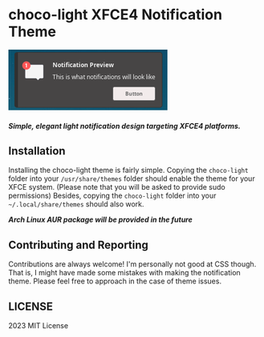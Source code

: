 # choco-light XFCE4 Notification Theme

![choco-light Notification Preview](https://github.com/ozd64/choco-light-xfce-notification-theme/blob/main/choco-light-preview.png?raw=true)

##### Simple, elegant light notification design targeting XFCE4 platforms.

## Installation
Installing the choco-light theme is fairly simple. Copying the `choco-light` folder into your `/usr/share/themes` folder should enable the theme for your XFCE system. (Please note that you will be asked to provide sudo permissions) Besides, copying the `choco-light` folder into your `~/.local/share/themes` should also work.

***Arch Linux AUR package will be provided in the future***

## Contributing and Reporting
Contributions are always welcome! I'm personally not good at CSS though. That is, I might have made some mistakes with making the notification theme. Please feel free to approach in the case of theme issues.

## LICENSE

2023 MIT License

